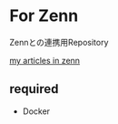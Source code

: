 # For Zenn

Zennとの連携用Repository

[my articles in zenn](https://zenn.dev/wim)

## required

- Docker
